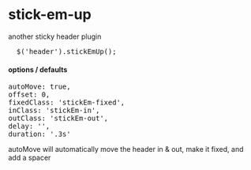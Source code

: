 # stick-em-up
another sticky header plugin



<pre>
  $('header').stickEmUp();
</pre>

#### options / defaults
<pre>
autoMove: true,
offset: 0,
fixedClass: 'stickEm-fixed',
inClass: 'stickEm-in',
outClass: 'stickEm-out',
delay: '',
duration: '.3s'
</pre>

autoMove will automatically move the header in & out, make it fixed, and
add a spacer
